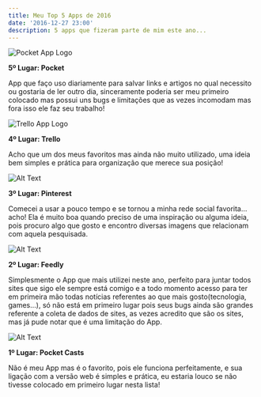 ```yaml
---
title: Meu Top 5 Apps de 2016
date: '2016-12-27 23:00'
description: 5 apps que fizeram parte de mim este ano...
---
```

![Pocket App Logo](/images/pocket_app_logo.png "Pocket App Logo")

**5º Lugar: Pocket**

App que faço uso diariamente para salvar links e artigos no qual necessito ou gostaria de ler outro dia, sinceramente poderia ser meu primeiro colocado mas possui uns bugs e limitações que as vezes incomodam mas fora isso ele faz seu trabalho!

![Trello App Logo](/images/trello-logo.png "Trello App Logo")

**4º Lugar: Trello**

Acho que um dos meus favoritos mas ainda não muito utilizado, uma ideia bem simples e prática para organização que merece sua posição!



<div class="side-by-side">
    <div class="toleft">
        <img class="image" src="http://www.clixmarketing.com/blog/wp-content/uploads/2016/06/635946503189638341-239880403_pinterest.jpg" alt="Alt Text">
    </div>

**3º Lugar: Pinterest**

Comecei a usar a pouco tempo e se tornou a minha rede social favorita… acho! Ela é muito boa quando preciso de uma inspiração ou alguma ideia, pois procuro algo que gosto e encontro diversas imagens que relacionam com aquela pesquisada.

<img class="image" src="http://www.meu-smartphone.com/wp-content/uploads/2015/09/Capa-Feedly.jpg" alt="Alt Text">

**2º Lugar: Feedly**

Simplesmente o App que mais utilizei neste ano, perfeito para juntar todos sites que sigo ele sempre está comigo e a todo momento acesso para ter em primeira mão todas notícias referentes ao que mais gosto(tecnologia, games…), só não está em primeiro lugar pois seus bugs ainda são grandes referente a coleta de dados de sites, as vezes acredito que são os sites, mas já pude notar que é uma limitação do App.

<img class="image" src="https://lh6.ggpht.com/KItvb_F5fVTvQg3hWNc4idE_QBDjWgu5yDseSbb9fguTbGJGRvMbLEHqAZp-eKCSDA=w300" alt="Alt Text">

**1º Lugar: Pocket Casts**

Não é meu App mas é o favorito, pois ele funciona perfeitamente, e sua ligação com a versão web é simples e prática, eu estaria louco se não tivesse colocado em primeiro lugar nesta lista!
